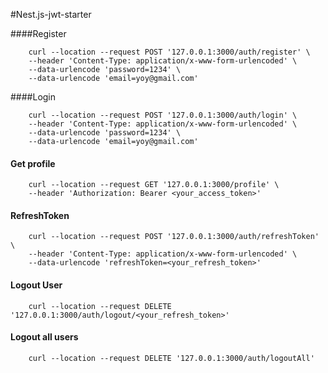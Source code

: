 #Nest.js-jwt-starter

####Register
``` 
    curl --location --request POST '127.0.0.1:3000/auth/register' \
    --header 'Content-Type: application/x-www-form-urlencoded' \
    --data-urlencode 'password=1234' \
    --data-urlencode 'email=yoy@gmail.com'
``` 

####Login
``` 
    curl --location --request POST '127.0.0.1:3000/auth/login' \
    --header 'Content-Type: application/x-www-form-urlencoded' \
    --data-urlencode 'password=1234' \
    --data-urlencode 'email=yoy@gmail.com'
```

#### Get profile
``` 
    curl --location --request GET '127.0.0.1:3000/profile' \
    --header 'Authorization: Bearer <your_access_token>'
```

#### RefreshToken
``` 
    curl --location --request POST '127.0.0.1:3000/auth/refreshToken' \
    --header 'Content-Type: application/x-www-form-urlencoded' \
    --data-urlencode 'refreshToken=<your_refresh_token>'
```
#### Logout User
``` 
    curl --location --request DELETE '127.0.0.1:3000/auth/logout/<your_refresh_token>'
```

#### Logout all users 
``` 
    curl --location --request DELETE '127.0.0.1:3000/auth/logoutAll'
```